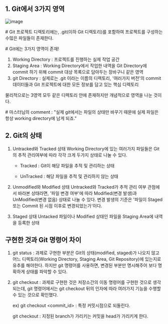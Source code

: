 ## 1. Git에서 3가지 영역
![image](https://steemitimages.com/640x0/https://beerntv.files.wordpress.com/2017/01/b04a4-b.png)

&#35; Git 프로젝트 디렉토리에는, .git(이하 Git 디렉토리)를 포함하여 프로젝트를 구성하는 수많은 파일들이 존재한다. 

&#35; Git에는 3가지 영역이 존재!

1. Working Directory
: 프로젝트를 진행하는 실제 작업 공간
2. Staging Area
: Working Directory에서 작업한 내역을 Git Directory에 commit 하기 위해 commit 대상 목록으로 담아두는 장바구니 같은 영역
3. git Directory
: 실제로는 .git 이라는 이름의 디렉토리, '여러가지 버전'의 commit 데이터들과 Git 프로젝트에 대한 모든 정보를 담고 있는 핵심 디렉토리

물리적으로는 3영역 모두 같은 디렉토리 안에 존재하지만 개념적으로 영역을 나눈 것이다.

 &#35; 마스터님의 comment : "실제 git에서는 파일의 상태만 바꾸기 때문에 실제 파일은 항상 working directory에 남게 되죠."

## 2. Git의 상태

1. Untracked와 Tracked 상태
Working Directory에 있는 여러가지 파일들은 Git의 추적 관리여부에 따라 각각 크게 두가지 상태로 나눌 수 있다.
    - Tracked : Git이 해당 파일을 추적 및 관리하는 상태

    - UnTracked : 해당 파일을 추적 및 관리하지 않는 상태

2. Unmodified와 Modified 상태
Untracked와 Tracked가 추적 관리 여부 관점에서 바라본 상태라면, '파일 변경 여부'에 따라 Modified(변경 발생)과 UnModified(변경 없음) 상태로 나눌 수 있다. 변경 발생의 기준은 '파일이 Staged 또는 Commit 된 시점 이후로 변경되었는가'이다. 

 3. Staged 상태
 Untacked 파일이나 Modified 상태인 파일을 Staging Area에 내역을 등록한 상태

## 구현한 것과 Git 명령어 차이
1. git status : 과제로 구현한 부분은 Git의 상태(modified, staged)가 나오지 않고 어느 디렉토리(Working Directory, Staging Area, Git Repository)에 있는지로 유추를 해야한다. 하지만 git 명령어를 사용하면, 변경된 부분만 명시해주어 보다 명확하게 상태를 파악할 수 있다.

2. git checkout : 과제로 구현한 것은 저장소간의 이동 명령어를 구현한 것으로 생각되는데, git 명령어에서는 git checkout 뒤의 인자에 따라 여러가지 기능을 수행할 수 있는 것으로 확인했다. 

    ex) git checkout <commit_id> : 특정 커밋시점으로 되돌린다.
    
    git checkout <branch> : 지정된 branch가 가리키는 커밋을 head가 가리키게 한다.
